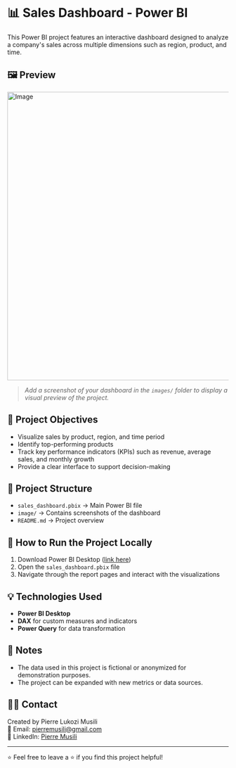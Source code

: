 # 📊 Sales Dashboard - Power BI

This Power BI project features an interactive dashboard designed to analyze a company's sales across multiple dimensions such as region, product, and time.

## 🖼️ Preview

<img width="656" alt="Image" src="https://github.com/user-attachments/assets/5945e5f0-7ef8-4a24-868e-3a3177dad223" />

> *Add a screenshot of your dashboard in the `images/` folder to display a visual preview of the project.*

## 🎯 Project Objectives

- Visualize sales by product, region, and time period
- Identify top-performing products
- Track key performance indicators (KPIs) such as revenue, average sales, and monthly growth
- Provide a clear interface to support decision-making

## 📁 Project Structure

- `sales_dashboard.pbix` → Main Power BI file
- `image/` → Contains screenshots of the dashboard
- `README.md` → Project overview

## 🚀 How to Run the Project Locally

1. Download Power BI Desktop ([link here](https://powerbi.microsoft.com/en-us/desktop/))
2. Open the `sales_dashboard.pbix` file
3. Navigate through the report pages and interact with the visualizations

## 💡 Technologies Used

- **Power BI Desktop**
- **DAX** for custom measures and indicators
- **Power Query** for data transformation

## 📌 Notes

- The data used in this project is fictional or anonymized for demonstration purposes.
- The project can be expanded with new metrics or data sources.

## 🙋‍♂️ Contact

Created by Pierre Lukozi Musili  
📧 Email: pierremusili@gmail.com  
🔗 LinkedIn: [Pierre Musili](https://www.linkedin.com/in/pierre-musili-65195a112/)

---

⭐️ Feel free to leave a ⭐️ if you find this project helpful!
